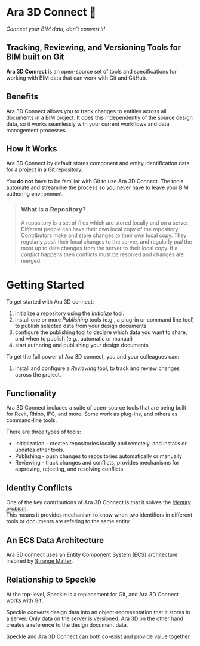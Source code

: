# Ara 3D Connect 🌿

_Connect your BIM data, don't convert it!_ 

## Tracking, Reviewing, and Versioning Tools for BIM built on Git 

**Ara 3D Connect** is an open-source set of tools and specifications for working with BIM data that can work with Git and GitHub.

## Benefits

Ara 3D Connect allows you to track changes to entities across all documents in a BIM project. It does this independently of the
source design data, so it works seamlessly with your current workflows and data management processes. 

## How it Works

Ara 3D Connect by default stores component and entity identification data for a project in a Git repository. 

You **do not** have to be familiar with Git to use Ara 3D Connect. The tools automate and streamline the process so 
you never have to leave your BIM authoring environment.  

> ### What is a Repository?
> 
> A repository is a set of files which are stored locally and on a server.
> Different people can have their own local copy of the repository.
> Contributors make and store changes to their own local copy.
> They regularly _push_ their local changes to the server, and
> regularly _pull_ the most up to data changes from the server to their local copy.
> If a _conflict_ happens then conflicts must be resolved and changes are merged.

# Getting Started

To get started with Ara 3D connect: 

1. initialize a repository using the _Initialize_ tool.    
1. install one or more _Publishing_ tools (e.g., a plug-in or command line tool) to publish selected data from your design documents
1. configure the publishing tool to declare which data you want to share, and when to publish (e.g., automatic or manual) 
1. start authoring and publishing your design documents

To get the full power of Ara 3D connect, you and your colleagues can:

1. install and configure a _Reviewing_ tool, to track and review changes across the project.

## Functionality  

Ara 3D Connect includes a suite of open-source tools that are being built for Revit, Rhino, IFC, and more. 
Some work as plug-ins, and others as command-line tools.

There are three types of tools:

* Initialization - creates repositories locally and remotely, and installs or updates other tools.
* Publishing - push changes to repositories automatically or manually 
* Reviewing - track changes and conflicts, provides mechanisms for approving, rejecting, and resolving conflicts 

## Identity Conflicts 

One of the key contributions of Ara 3D Connect is that it solves the [_identity problem_](https://github.com/ara3d/aec-hackathon-identity).  
This means it provides mechanism to know when two identifiers in different tools or documents are refering to the same entity. 

## An ECS Data Architecture

Ara 3D connect uses an Entity Component System (ECS) architecture inspired by [Strange Matter](https://github.com/gschleusner1972/strange_matter).  

## Relationship to Speckle 

At the top-level, Speckle is a replacement for Git, and Ara 3D Connect works with Git. 

Speckle _converts_ design data into an object-representation that it stores in a server. Only data on the server is versioned. Ara 3D on the other
hand creates a reference to the design document data.      

Speckle and Ara 3D Connect can both co-exist and provide value together. 
